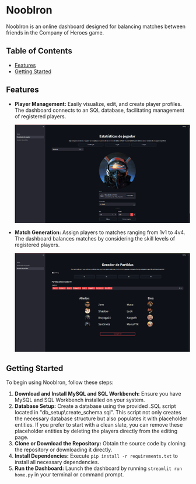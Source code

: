 # NoobIron

NoobIron is an online dashboard designed for balancing matches between friends in the Company of Heroes game.

## Table of Contents
- [Features](#features)
- [Getting Started](#getting-started)

## Features

- **Player Management:** Easily visualize, edit, and create player profiles. The dashboard connects to an SQL database, facilitating management of registered players.
  <p align="center">
  <img src="assets\git\Print_Edição.png" alt="Edition Page">
  </p>
- **Match Generation:** Assign players to matches ranging from 1v1 to 4v4. The dashboard balances matches by considering the skill levels of registered players.
  <p align="center">
  <img src="assets\git\Print_Geração de Partida.png" alt="Generation Page">
  </p>

## Getting Started
To begin using NoobIron, follow these steps:

1. **Download and Install MySQL and SQL Workbench:** Ensure you have MySQL and SQL Workbench installed on your system.
2. **Database Setup:** Create a database using the provided .SQL script located in "db_setup\create_schema.sql". This script not only creates the necessary database structure but also populates it with placeholder entities. If you prefer to start with a clean slate, you can remove these placeholder entities by deleting the players directly from the editing page.
4. **Clone or Download the Repository:** Obtain the source code by cloning the repository or downloading it directly.
5. **Install Dependencies:** Execute `pip install -r requirements.txt` to install all necessary dependencies.
6. **Run the Dashboard:** Launch the dashboard by running `streamlit run home.py` in your terminal or command prompt.

